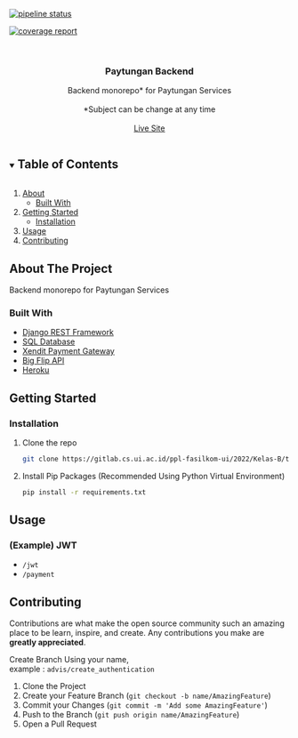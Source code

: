 [![pipeline status](https://gitlab.cs.ui.ac.id/ppl-fasilkom-ui/2022/Kelas-B/timbul/paytungan-backend/badges/main/pipeline.svg)](https://gitlab.cs.ui.ac.id/ppl-fasilkom-ui/2022/Kelas-B/timbul/paytungan-backend/-/commits/main)

[![coverage report](https://gitlab.cs.ui.ac.id/ppl-fasilkom-ui/2022/Kelas-B/timbul/paytungan-backend/badges/main/coverage.svg)](https://gitlab.cs.ui.ac.id/ppl-fasilkom-ui/2022/Kelas-B/timbul/paytungan-backend/-/commits/main)

<!-- PROJECT LOGO -->
<br />
<p align="center">
  <h3 align="center">Paytungan Backend</h3>

  <p align="center">
    Backend monorepo* for Paytungan Services <br/><br/>
    *Subject can be change at any time
    <br />
    <br />
    <a href="https://paytungan.herokuapp.com/">Live Site</a>
  </p>
</p>

<!-- TABLE OF CONTENTS -->
<details open="open">
  <summary><h2 style="display: inline-block">Table of Contents</h2></summary>
  <ol>
    <li>
      <a href="#about-the-project">About</a>
      <ul>
        <li><a href="#built-with">Built With</a></li>
      </ul>
    </li>
    <li>
      <a href="#getting-started">Getting Started</a>
      <ul>
        <li><a href="#installation">Installation</a></li>
      </ul>
    </li>
    <li><a href="#usage">Usage</a></li>
    <li><a href="#contributing">Contributing</a></li>
  </ol>
</details>

<!-- ABOUT THE PROJECT -->

## About The Project

Backend monorepo for Paytungan Services

### Built With

-   [Django REST Framework](https://www.django-rest-framework.org/)
-   [SQL Database]()
-   [Xendit Payment Gateway](https://www.xendit.co/id/)
-   [Big Flip API](https://docs.flip.id/)
-   [Heroku](https://www.heroku.com/)

<!-- GETTING STARTED -->

## Getting Started

### Installation

1. Clone the repo
    ```sh
    git clone https://gitlab.cs.ui.ac.id/ppl-fasilkom-ui/2022/Kelas-B/timbul/paytungan-backend
    ```
2. Install Pip Packages (Recommended Using Python Virtual Environment)
    ```sh
    pip install -r requirements.txt
    ```

<!-- USAGE EXAMPLES -->

## Usage

### (Example) JWT

-   `/jwt`
-   `/payment`

## Contributing

Contributions are what make the open source community such an amazing place to be learn, inspire, and create. Any contributions you make are **greatly appreciated**.

Create Branch Using your name,
<br/>
example : `advis/create_authentication`

1. Clone the Project
2. Create your Feature Branch (`git checkout -b name/AmazingFeature`)
3. Commit your Changes (`git commit -m 'Add some AmazingFeature'`)
4. Push to the Branch (`git push origin name/AmazingFeature`)
5. Open a Pull Request
